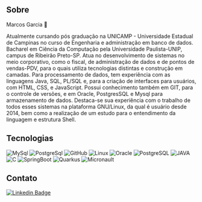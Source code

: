 ## Sobre
Marcos Garcia 🙂

Atualmente cursando pós graduação na UNICAMP - Universidade Estadual de Campinas no curso de Engenharia e administração em banco de dados.
Bacharel em Ciência da Computação pela Universidade Paulista-UNIP, campus de Ribeirão Preto-SP. Atua no desenvolvimento de sistemas no meio corporativo, como o fiscal, de administração de dados e de pontos de vendas-PDV, para o quais utiliza tecnologias distintas e construção em camadas. Para processamento de dados, tem experiência com as linguagens Java, SQL, PL/SQL e, para a criação de interfaces para usuários, com HTML, CSS, e JavaScript. Possui conhecimento também em GIT, para o controle de versões, e em Oracle, PostgresSQL e Mysql para armazenamento de dados. Destaca-se sua experiência com o trabalho de todos esses sistemas na plataforma GNU/Linux, da qual é usuário desde 2014, bem como a realização de um estudo para o entendimento da linguagem e estrutura Shell.

## Tecnologias

![MySql](https://img.shields.io/badge/-MySql-003B57?&logo=MySQL&logoColor=FFFFFF) ![PostgreSql](https://img.shields.io/badge/-PostgreSql-336791?&logo=postgresql&logoColor=FFFFFF) ![GitHub](https://img.shields.io/badge/-GitHub-181717?&logo=GitHub&logoColor=FFFFFF) ![Linux](https://img.shields.io/badge/-Linux-FCC624?&logo=Linux&logoColor=black) ![Oracle](https://img.shields.io/badge/Oracle-PL%2FSQL-red) ![PostgreSQL](https://img.shields.io/badge/PostgreSQL-PGPLSQL-blue)
![JAVA](https://img.shields.io/badge/Java-6%2C%208%20e%2011-red)
![C](https://img.shields.io/badge/C-red)
![SpringBoot](https://img.shields.io/badge/SpringBoot-Framework-green)
![Quarkus](https://img.shields.io/badge/Quarkus-Framework-blue)
![Micronault](https://img.shields.io/badge/Micronault-Framework-white)

## Contato
[![Linkedin Badge](https://img.shields.io/badge/-LinkedIn-blue?style=flat-square&logo=Linkedin&logoColor=white&link=lhttps://www.linkedin.com/in/mac-garcia/)](https://www.linkedin.com/in/mac-garcia/)
